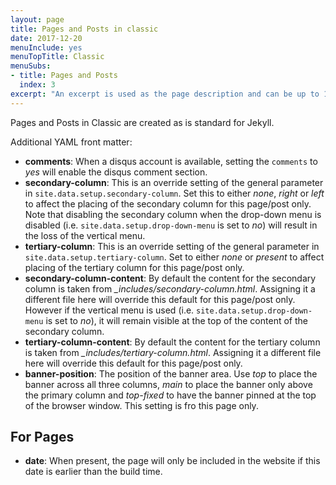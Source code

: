 ```yaml
---
layout: page
title: Pages and Posts in classic
date: 2017-12-20
menuInclude: yes
menuTopTitle: Classic
menuSubs:
- title: Pages and Posts
  index: 3
excerpt: "An excerpt is used as the page description and can be up to 160 characters long..."
---
```

Pages and Posts in Classic are created as is standard for Jekyll.

Additional YAML front matter:

- __comments__: When a disqus account is available, setting the `comments` to _yes_ will enable the disqus comment section.
- __secondary-column__: This is an override setting of the general parameter in `site.data.setup.secondary-column`. Set this to either _none_, _right_ or _left_ to affect the placing of the secondary column for this page/post only. Note that disabling the secondary column when the drop-down menu is disabled (i.e. `site.data.setup.drop-down-menu` is set to _no_) will result in the loss of the vertical menu.
- __tertiary-column__: This is an override setting of the general parameter in `site.data.setup.tertiary-column`. Set to either _none_ or _present_ to affect placing of the tertiary column for this page/post only.
- __secondary-column-content__: By default the content for the secondary column is taken from _\_includes/secondary-column.html_. Assigning it a different file here will override this default for this page/post only. However if the vertical menu is used (i.e. `site.data.setup.drop-down-menu` is set to _no_), it will remain visible at the top of the content of the secondary column.
- __tertiary-column-content__: By default the content for the tertiary column is taken from _\_includes/tertiary-column.html_. Assigning it a different file here will override this default for this page/post only.
- __banner-position__: The position of the banner area. Use _top_ to place the banner across all three columns, _main_ to place the banner only above the primary column and _top-fixed_ to have the banner pinned at the top of the browser window. This setting is fro this page only.

## For Pages

- __date__: When present, the page will only be included in the website if this date is earlier than the build time. 